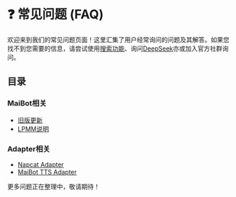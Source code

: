 # ❓ 常见问题 (FAQ)

欢迎来到我们的常见问题页面！这里汇集了用户经常询问的问题及其解答。如果您找不到您需要的信息，请尝试使用[搜索功能](https://www.bing.com)、询问[DeepSeek](https://www.deepseek.com)亦或加入官方社群询问。

## 目录

### MaiBot相关
- [旧版更新](/faq/maibot/update_to_07)
- [LPMM说明](/faq/maibot/lpmm)

### Adapter相关
- [Napcat Adapter](/faq/maibot-napcat-adapter/)
- [MaiBot TTS Adapter](/faq/maibot-tts-adapter/)

更多问题正在整理中，敬请期待！